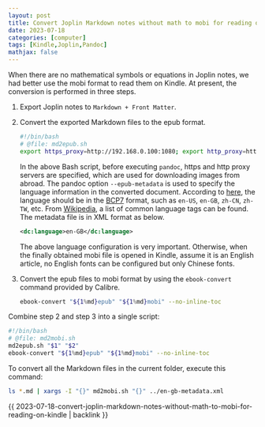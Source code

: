 ```yaml
---
layout: post
title: Convert Joplin Markdown notes without math to mobi for reading on Kindle
date: 2023-07-18
categories: [computer]
tags: [Kindle,Joplin,Pandoc]
mathjax: false
---
```


When there are no mathematical symbols or equations in Joplin notes, we had better use the mobi format to read them on Kindle. At present, the conversion is performed in three steps.

1.  Export Joplin notes to `Markdown + Front Matter`.
2.  Convert the exported Markdown files to the epub format.
    
    ```bash
    #!/bin/bash
    # @file: md2epub.sh
    export https_proxy=http://192.168.0.100:1080; export http_proxy=http://192.168.0.100:1080; pandoc -f markdown -t epub --epub-metadata="$2" -o "${1%md}epub" "$1"
    ```
    
    In the above Bash script, before executing `pandoc`, https and http proxy servers are specified, which are used for downloading images from abroad. The pandoc option `--epub-metadata` is used to specify the language information in the converted document. According to [here](https://pandoc.org/chunkedhtml-demo/11.1-epub-metadata.html), the language should be in the [BCP7](https://www.rfc-editor.org/info/bcp47) format, such as `en-US`, `en-GB`, `zh-CN`, `zh-TW`, etc. From [Wikipedia](https://en.wikipedia.org/wiki/IETF_language_tag), a list of common language tags can be found. The metadata file is in XML format as below.
    
    ```xml
    <dc:language>en-GB</dc:language>
    ```
    
    The above language configuration is very important. Otherwise, when the finally obtained mobi file is opened in Kindle, assume it is an English article, no English fonts can be configured but only Chinese fonts.
3.  Convert the epub files to mobi format by using the `ebook-convert` command provided by Calibre.
    
    ```bash
    ebook-convert "${1%md}epub" "${1%md}mobi" --no-inline-toc
    ```

Combine step 2 and step 3 into a single script:

```bash
#!/bin/bash
# @file: md2mobi.sh
md2epub.sh "$1" "$2"
ebook-convert "${1%md}epub" "${1%md}mobi" --no-inline-toc
```

To convert all the Markdown files in the current folder, execute this command:

```bash
ls *.md | xargs -I "{}" md2mobi.sh "{}" ../en-gb-metadata.xml
```

{{ 2023-07-18-convert-joplin-markdown-notes-without-math-to-mobi-for-reading-on-kindle | backlink }}
